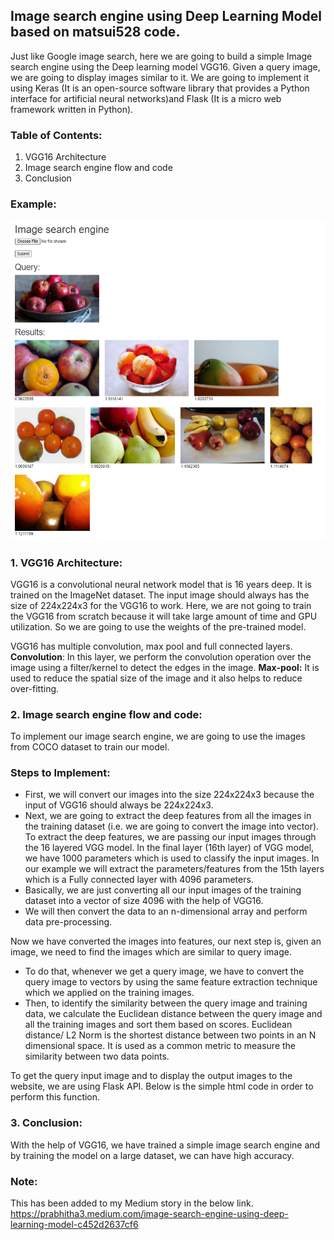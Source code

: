 ## Image search engine using Deep Learning Model based on matsui528 code.

Just like Google image search, here we are going to build a simple Image search engine using the Deep learning model VGG16. Given a query image, we are going to display images similar to it. We are going to implement it using Keras (It is an open-source software library that provides a Python interface for artificial neural networks)and Flask (It is a micro web framework written in Python).

### Table of Contents:
1. VGG16 Architecture<br>
2. Image search engine flow and code<br>
3. Conclusion<br>

### Example:

![image](https://github.com/Prabhitha/ImageSearch/blob/master/applesOutput.png)

### 1. VGG16 Architecture:

VGG16 is a convolutional neural network model that is 16 years deep. It is trained on the ImageNet dataset. The input image should always has the size of 224x224x3 for the VGG16 to work. Here, we are not going to train the VGG16 from scratch because it will take large amount of time and GPU utilization. So we are going to use the weights of the pre-trained model.

VGG16 has multiple convolution, max pool and full connected layers.
**Convolution**: In this layer, we perform the convolution operation over the image using a filter/kernel to detect the edges in the image.
**Max-pool:** It is used to reduce the spatial size of the image and it also helps to reduce over-fitting.

### 2. Image search engine flow and code:

To implement our image search engine, we are going to use the images from COCO dataset to train our model.

### Steps to Implement:
* First, we will convert our images into the size 224x224x3 because the input of VGG16 should always be 224x224x3.<br>
* Next, we are going to extract the deep features from all the images in the training dataset (i.e. we are going to convert the image into vector). To extract the deep features, we are passing our input images through the 16 layered VGG model. In the final layer (16th layer) of VGG model, we have 1000 parameters which is used to classify the input images. In our example we will extract the parameters/features from the 15th layers which is a Fully connected layer with 4096 parameters.<br>
* Basically, we are just converting all our input images of the training dataset into a vector of size 4096 with the help of VGG16.<br>
* We will then convert the data to an n-dimensional array and perform data pre-processing.<br>

Now we have converted the images into features, our next step is, given an image, we need to find the images which are similar to query image.

* To do that, whenever we get a query image, we have to convert the query image to vectors by using the same feature extraction technique which we applied on the training images.<br>
* Then, to identify the similarity between the query image and training data, we calculate the Euclidean distance between the query image and all the training images and sort them based on scores. Euclidean distance/ L2 Norm is the shortest distance between two points in an N dimensional space. It is used as a common metric to measure the similarity between two data points.<br>

To get the query input image and to display the output images to the website, we are using Flask API. Below is the simple html code in order to perform this function.

### 3. Conclusion:
With the help of VGG16, we have trained a simple image search engine and by training the model on a large dataset, we can have high accuracy.

### Note:
This has been added to my Medium story in the below link. <br>
https://prabhitha3.medium.com/image-search-engine-using-deep-learning-model-c452d2637cf6
